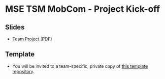 # MSE TSM MobCom - Project Kick-off
## Slides
* [Team Project (PDF)](http://www.tamberg.org/mse/2025/hs/TSM_MobCom_TeamProject.pdf)

## Template
* You will be invited to a team-specific, private copy of [this template repository](../../../../mse-tsm-mobcom-project/blob/main/README.md).
